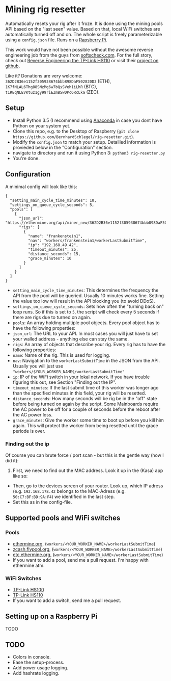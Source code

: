# Mining rig resetter

Automatically resets your rig after it froze. It is done using the mining pools
API based on the "last seen" value. Based on that, local WiFi switches are
automatically turned off and on. The whole script is freely parameterizable
using a `config.json` file. Runs on a [Rapsberry Pi](http://amzn.to/2tDxQ1x).

This work would have not been possible without the awesome reverse engineering job
from the guys from [softscheck.com](https://www.softscheck.com/en/reverse-engineering-tp-link-hs110/).
For the full story, check out [Reverse Engineering the TP-Link HS110](https://www.softscheck.com/en/reverse-engineering-tp-link-hs110/) or visit
their [project on  github](https://github.com/softScheck/tplink-smartplug).

Like it? Donations are very welcome: `362D2B36e1152f305938674bbb898DaF502820D3` (ETH), `1K7fNLAL6Thg88SNzMg6w7bQsSVeh1iLhR` (BTC), `t1REqNLEVKtuz1gy99riEZmBSwDPc6RcLka` (ZEC).

## Setup

- Install Python 3.5 (I recommend using [Anaconda](https://www.continuum.io/downloads) in case you dont have Python on your
  system yet.
- Clone this repo, e.g. to the Desktop of Raspberry (`git clone https://github.com/BernhardSchlegel/rig-resetter.git`).
- Modify the `config.json` to match your setup. Detailled information is provieded
  below in the "Configuration" section.
- navigate to directory and run it using Python 3: `python3 rig-resetter.py`
- You're done.

## Configuration

A minimal config will look like this:

    {
      "setting_main_cycle_time_minutes": 10,
      "settings_on_queue_cycle_seconds": 5,
      "pools": [
        {
          "json_url": "https://ethermine.org/api/miner_new/362D2B36e1152f305938674bbb898DaF502820D3",
          "rigs": [
            {
              "name": "frankenstein1",
              "nav": "workers/frankenstein1/workerLastSubmitTime",
              "ip": "192.168.49.42",
              "timeout_minutes": 25,
              "distance_seconds": 15,
              "grace_minutes": 10
            }
          ]
        }
      ]
    }

- `setting_main_cycle_time_minutes`: This determines the frequency the API from
  the pool will be queried. Usually 10 minutes works fine. Setting the value too
  low will result in the API blocking you (to avoid DDoS).
- `settings_on_queue_cycle_seconds`: Sets how often the "turning back on" loop
  runs. So if this is set to `5`, the script will check every 5 seconds if there
  are rigs due to turned on again.
- `pools`: An array holding multiple pool objects. Every pool object has to have
   the following properties:
- `json_url`: The URL to your API. In most cases you will just have to set your
   walled address - anything else can stay the same.
- `rigs`: An array of objects that describe your rig. Every rig has to have the
   following properties:
- `name`: Name of the rig. This is used for logging.
- `nav`: Navigation to the `workerLastSubmitTime` in the JSON from the API.
   Usually you will just use `"workers/$YOUR_WORKER_NAME$/workerLastSubmitTime"`
- `ip`: IP of the WiFi switch in your lokal network. If you have trouble figuring
   this out, see Section "Finding out the IP".
- `timeout_minutes`: If the last submit time of this worker was longer ago than
   the specified minutes in this field, your rig will be resetted.
- `distance_seconds`: How many seconds will be rig be in the "off" state before
   being turned on again by the script. Some Mainboards require the AC power to
   be off for a couple of seconds before the reboot after the AC power loss.
- `grace_minutes`: Give the worker some time to boot up before you kill him again.
   This will protect the worker from being resetted until the grace periode is over.


### Finding out the ip

Of course you can brute force / port scan - but this is the gentle way (how I did it):

1. First, we need to find out the MAC address. Look it up in the (Kasa) app like so:
- Then, go to the devices screen of your router. Look up, which IP adress (e.g.
   `192.168.178.42` belongs to the MAC-Adress (e.g. `50:C7:BF:BD:9A:F4`) we
   identified in the last step.
- Set this as <IP> in the config-file.


## Supported pools and WiFi switches

### Pools

- [ethermine.org](https://ethermine.org/), (`workers/<YOUR_WORKER_NAME>/workerLastSubmitTime`)
- [zcash.flypool.org](http://zcash.flypool.org/), (`workers/<YOUR_WORKER_NAME>/workerLastSubmitTime`)
- [etc.ethermine.org](https://etc.ethermine.org/), (`workers/<YOUR_WORKER_NAME>/workerLastSubmitTime`)
- If you want to add a pool, send me a pull request. I'm happy with ethermine atm.

### WiFi Switches

- [TP-Link HS100](http://amzn.to/2tGy4sN)
- [TP-Link HS110](http://amzn.to/2utluf2)
- If you want to add a switch, send me a pull request.

## Setting up on a Raspberry Pi

TODO

## TODO

- Colors in console.
- Ease the setup-process.
- Add power usage logging.
- Add hashrate logging.
